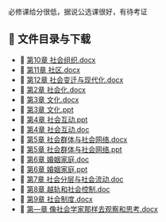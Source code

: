 必修课给分很低，据说公选课很好，有待考证
## 📄 文件目录与下载

- 📄 [第10章  社会组织.docx](%E7%AC%AC10%E7%AB%A0%20%20%E7%A4%BE%E4%BC%9A%E7%BB%84%E7%BB%87.docx)
- 📄 [第11章 社区.docx](%E7%AC%AC11%E7%AB%A0%20%E7%A4%BE%E5%8C%BA.docx)
- 📄 [第12章  社会变迁与现代化.docx](%E7%AC%AC12%E7%AB%A0%20%20%E7%A4%BE%E4%BC%9A%E5%8F%98%E8%BF%81%E4%B8%8E%E7%8E%B0%E4%BB%A3%E5%8C%96.docx)
- 📄 [第2章 社会化.docx](%E7%AC%AC2%E7%AB%A0%20%E7%A4%BE%E4%BC%9A%E5%8C%96.docx)
- 📄 [第3章 文化.docx](%E7%AC%AC3%E7%AB%A0%20%E6%96%87%E5%8C%96.docx)
- 📄 [第3章 文化.ppt](%E7%AC%AC3%E7%AB%A0%20%E6%96%87%E5%8C%96.ppt)
- 📄 [第4章  社会互动.ppt](%E7%AC%AC4%E7%AB%A0%20%20%E7%A4%BE%E4%BC%9A%E4%BA%92%E5%8A%A8.ppt)
- 📄 [第4章 社会互动.doc](%E7%AC%AC4%E7%AB%A0%20%E7%A4%BE%E4%BC%9A%E4%BA%92%E5%8A%A8.doc)
- 📄 [第5章 社会群体与社会网络.docx](%E7%AC%AC5%E7%AB%A0%20%E7%A4%BE%E4%BC%9A%E7%BE%A4%E4%BD%93%E4%B8%8E%E7%A4%BE%E4%BC%9A%E7%BD%91%E7%BB%9C.docx)
- 📄 [第5章 社会群体与社会网络.ppt](%E7%AC%AC5%E7%AB%A0%20%E7%A4%BE%E4%BC%9A%E7%BE%A4%E4%BD%93%E4%B8%8E%E7%A4%BE%E4%BC%9A%E7%BD%91%E7%BB%9C.ppt)
- 📄 [第6章   婚姻家庭.doc](%E7%AC%AC6%E7%AB%A0%20%20%20%E5%A9%9A%E5%A7%BB%E5%AE%B6%E5%BA%AD.doc)
- 📄 [第6章  婚姻家庭.ppt](%E7%AC%AC6%E7%AB%A0%20%20%E5%A9%9A%E5%A7%BB%E5%AE%B6%E5%BA%AD.ppt)
- 📄 [第7章 社会分层与社会流动.doc](%E7%AC%AC7%E7%AB%A0%20%E7%A4%BE%E4%BC%9A%E5%88%86%E5%B1%82%E4%B8%8E%E7%A4%BE%E4%BC%9A%E6%B5%81%E5%8A%A8.doc)
- 📄 [第8章 越轨和社会控制.doc](%E7%AC%AC8%E7%AB%A0%20%E8%B6%8A%E8%BD%A8%E5%92%8C%E7%A4%BE%E4%BC%9A%E6%8E%A7%E5%88%B6.doc)
- 📄 [第9章 社会制度.docx](%E7%AC%AC9%E7%AB%A0%20%E7%A4%BE%E4%BC%9A%E5%88%B6%E5%BA%A6.docx)
- 📄 [第—章 像社会学家那样去观察和思考.docx](%E7%AC%AC%E2%80%94%E7%AB%A0%20%E5%83%8F%E7%A4%BE%E4%BC%9A%E5%AD%A6%E5%AE%B6%E9%82%A3%E6%A0%B7%E5%8E%BB%E8%A7%82%E5%AF%9F%E5%92%8C%E6%80%9D%E8%80%83.docx)
